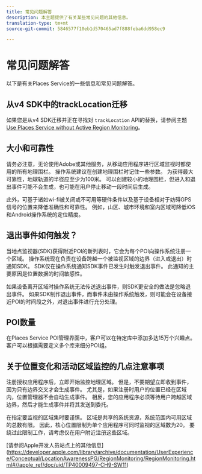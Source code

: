 ```yaml
---
title: 常见问题解答
description: 本主题提供了有关某些常见问题的其他信息。
translation-type: tm+mt
source-git-commit: 5846577f10eb1d570465ad7f888feba6dd958ec9

---
```



# 常见问题解答

以下是有关Places Service的一些信息和常见问题解答。

## 从v4 SDK中的trackLocation迁移

如果您是从v4 SDK迁移并正在寻找对 `trackLocation` API的替换，请参阅主题 [Use Places Service without Active Region Monitoring](use-places-without-active-monitoring.md)。

## 大小和可靠性

请务必注意，无论使用Adobe或其他服务，从移动应用程序进行区域监视时都使用的所有地理围栏。 操作系统建议在创建地理围栏时记住一些参数。 为获得最大可靠性，地球轨道的半径应至少为100米。 可以创建较小的地理围栏，但进入和退出事件可能不会生成，也可能在用户停止移动一段时间后生成。

此外，可基于诸如wi-fi被关闭或不可用等硬件条件以及基于设备相对于妨碍GPS信号的位置来降低准确性和可靠性。 例如，山区、城市环境和室内区域可降低iOS和Android操作系统的定位精度。

## 退出事件如何触发？

当地点监视器(SDK)获得附近POI的新列表时，它会为每个POI向操作系统注册一个区域。 操作系统现在负责在设备跨越一个被监视区域的边界（进入或退出）时通知SDK。 SDK仅在操作系统通知SDK事件已发生时触发退出事件。 此通知的主要原因是位置数据的时间敏感性。

如果设备离开区域时操作系统无法传送退出事件，则SDK更安全的做法是忽略退出事件。 如果SDK制作退出事件，而事件未由操作系统触发，则可能会在设备接近POI的时间段之外，对退出事件进行充分处理。

## POI数量

在Places Service POI管理界面中，客户可以在特定库中添加多达15万个兴趣点。 客户可以根据需要定义多个库来细分POI组。

## 关于位置变化和活动区域监控的几点注意事项

注册授权应用程序后，立即开始监控地理区域。 但是，不要期望立即收到事件，因为只有边界交叉才会生成事件。 尤其是，如果注册时用户的位置已经在区域内，位置管理器不会自动生成事件。 相反，您的应用程序必须等待用户跨越区域边界，然后才能生成事件并将其发送到委托。

在指定要监视的区域集时要谨慎。 区域是共享的系统资源，系统范围内可用区域的总数有限。 因此，核心位置限制为单个应用程序可同时监视的区域数为20。 要绕过此限制工作，请考虑仅在用户附近注册这些区域。

[请参阅Apple开发人员站点上的其他信息] (https://developer.apple.com/library/archive/documentation/UserExperience/Conceptual/LocationAwarenessPG/RegionMonitoring/RegionMonitoring.html#//apple_ref/doc/uid/TP40009497-CH9-SW11)
